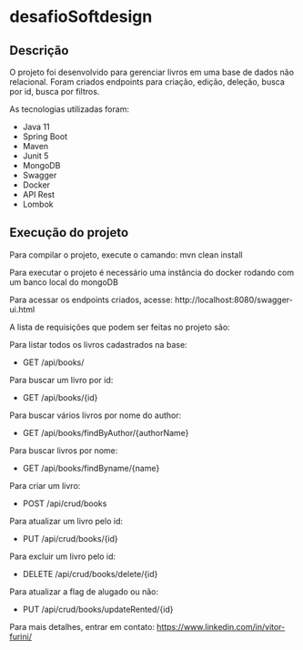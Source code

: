 # desafioSoftdesign

<h2> Descrição</h2>
O projeto foi desenvolvido para gerenciar livros em uma base de dados não relacional. Foram criados endpoints para criação, edição, deleção, busca por id, busca por filtros.

As tecnologias utilizadas foram:
- Java 11
- Spring Boot
- Maven
- Junit 5
- MongoDB
- Swagger
- Docker
- API Rest
- Lombok

<h2>Execução do projeto</h2>

Para compilar o projeto, execute o camando: mvn clean install

Para executar o projeto é necessário uma instância do docker rodando com um banco local do mongoDB

Para acessar os endpoints criados, acesse: http://localhost:8080/swagger-ui.html

A lista de requisições que podem ser feitas no projeto são:

Para listar todos os livros cadastrados na base:
- GET /api/books/

Para buscar um livro por id:
- GET /api/books/{id}

Para buscar vários livros por nome do author:
- GET /api/books/findByAuthor/{authorName}

Para buscar livros por nome:
- GET /api/books/findByname/{name}

Para criar um livro:
- POST /api/crud/books

Para atualizar um livro pelo id:
- PUT /api/crud/books/{id}

Para excluir um livro pelo id:
- DELETE /api/crud/books/delete/{id}

Para atualizar a flag de alugado ou não:
- PUT /api/crud/books/updateRented/{id}


Para mais detalhes, entrar em contato: https://www.linkedin.com/in/vitor-furini/

